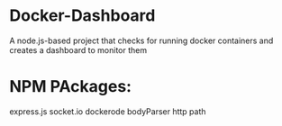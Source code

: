 # Docker-Dashboard
A node.js-based project that checks for running docker containers and creates a dashboard to monitor them

# NPM PAckages:
express.js
socket.io
dockerode
bodyParser
http
path
